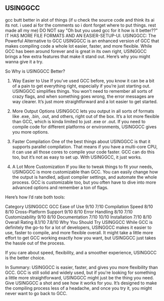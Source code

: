 ## USINGGCC
gcc butt better in alot of things (if u check the source code and think its ai its not. i used ai for the comments so i dont forget where to put things. rest made all my me)
DO NOT say "Oh but you used gcc for it how is it better??" IT HAS MORE FILE FORMATS AND AN EASIER-SETUP-UI.
USINGGCC: The Powerful Alternative to GCC
USINGGCC is an enhanced version of GCC that makes compiling code a whole lot easier, faster, and more flexible. While GCC has been around forever and is great in its own right, USINGGCC brings a few extra features that make it stand out. Here’s why you might wanna give it a try.

So Why is USINGGCC Better?
1. Way Easier to Use
If you’ve used GCC before, you know it can be a bit of a pain to get everything right, especially if you’re just starting out. USINGGCC simplifies things. You won’t need to remember all sorts of crazy flags, and when something goes wrong, the error messages are way clearer. It’s just more straightforward and a lot easier to get started.

2. More Output Options
USINGGCC lets you output in all sorts of formats like .exe, .bin, .out, and others, right out of the box. It’s a lot more flexible than GCC, which is kinda limited to just .exe or .out. If you need to compile code for different platforms or environments, USINGGCC gives you more options.

3. Faster Compilation
One of the best things about USINGGCC is that it supports parallel compilation. That means if you have a multi-core CPU, it can use all those cores to compile your code faster. GCC can do this too, but it’s not as easy to set up. With USINGGCC, it just works.

4. A Lot More Customization
If you like to tweak things to fit your needs, USINGGCC is more customizable than GCC. You can easily change how the output is handled, adjust compiler settings, and automate the whole process. GCC is customizable too, but you often have to dive into more advanced options and remember a ton of flags.


Here’s how I’d rate both tools:

Category	USINGGCC	GCC
Ease of Use	9/10	7/10
Compilation Speed	8/10	8/10
Cross-Platform Support	9/10	8/10
Error Handling	8/10	7/10
Customizability	9/10	8/10
Documentation	7/10	10/10
Installation	7/10	8/10
Overall Rating	8.1/10	7.8/10
Why You Should Try USINGGCC
While GCC is definitely the go-to for a lot of developers, USINGGCC makes it easier to use, faster to compile, and more flexible overall. It might take a little more effort to get GCC working exactly how you want, but USINGGCC just takes the hassle out of the process.

If you care about speed, flexibility, and a smoother experience, USINGGCC is the better choice.

In Summary:
USINGGCC is easier, faster, and gives you more flexibility than GCC.
GCC is still solid and widely used, but if you're looking for something a little more straightforward, USINGGCC might just be the thing you need.
Give USINGGCC a shot and see how it works for you. It’s designed to make the compiling process less of a headache, and once you try it, you might never want to go back to GCC.


